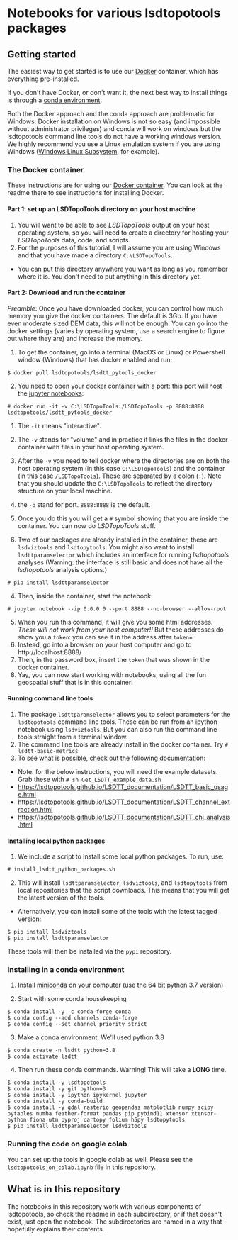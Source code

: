 # Notebooks for various lsdtopotools packages

## Getting started

The easiest way to get started is to use our [Docker](https://www.docker.com/) container, which has everything pre-installed.

If you don't have Docker, or don't want it, the next best way to install things is through a [conda environment](https://docs.conda.io/projects/conda/en/latest/user-guide/tasks/manage-environments.html).

Both the Docker approach and the conda approach are problematic for Windows: Docker installation on Windows is not so easy (and impossible without administrator privileges) and conda will work on windows but the lsdtopotools command line tools do not have a working windows version. We highly recommend you use a Linux emulation system if you are using Windows ([Windows Linux Subsystem](https://docs.microsoft.com/en-us/windows/wsl/install-win10), for example).

### The Docker container

These instructions are for using our [Docker container](https://hub.docker.com/repository/docker/lsdtopotools/lsdtt_pytools_docker). You can look at the readme there to see instructions for installing Docker.

#### Part 1: set up an LSDTopoTools directory on your host machine

1. You will want to be able to see *LSDTopoTools* output on your host operating system, so you will need to create a directory for hosting your *LSDTopoTools* data, code, and scripts.
2. For the purposes of this tutorial, I will assume you are using Windows and that you have made a directory `C:\LSDTopoTools`.
  * You can put this directory anywhere you want as long as you remember where it is. You don't need to put anything in this directory yet.

#### Part 2: Download and run the container

_Preamble_: Once you have downloaded docker, you can control how much memory you give the docker containers. The default is 3Gb. If you have even moderate sized DEM data, this will not be enough. You can go into the docker settings (varies by operating system, use a search engine to figure out where they are) and increase the memory.

1. To get the container, go into a terminal (MacOS or Linux) or Powershell window (Windows) that has docker enabled and run:
```console
$ docker pull lsdtopotools/lsdtt_pytools_docker
```

2. You need to open your docker container with a port: this port will host the [jupyter notebooks](https://jupyter.org/):

```console
# docker run -it -v C:\LSDTopoTools:/LSDTopoTools -p 8888:8888 lsdtopotools/lsdtt_pytools_docker
```

  1. The `-it` means "interactive".
  2. The `-v` stands for "volume" and in practice it links the files in the docker container with files in your host operating system.
  3. After the `-v` you need to tell docker where the directories are on both the host operating system (in this case `C:\LSDTopoTools`) and the container (in this case `/LSDTopoTools`). These are separated by a colon (`:`). Note that you should update the `C:\LSDTopoTools` to reflect the directory structure on your local machine.
  4. the `-p` stand for port. `8888:8888` is the default.
  5. Once you do this you will get a `#` symbol showing that you are inside the container. You can now do *LSDTopoTools* stuff.

3. Two of our packages are already installed in the container, these are `lsdviztools` and `lsdtopytools`. You might also want to install `lsdttparamselector` which includes an interface for running *lsdtopotools* analyses (Warning: the interface is still basic and does not have all the *lsdtopotools* analysis options.)

```console
# pip install lsdttparamselector
```

4. Then, inside the container, start the notebook:

```console
# jupyter notebook --ip 0.0.0.0 --port 8888 --no-browser --allow-root
```

5. When you run this command, it will give you some html addresses. *These will not work from your host computer!!* But these addresses do show you a `token`: you can see it in the address after `token=`.
  1. Instead, go into a browser on your host computer and go to http://localhost:8888/
  2. Then, in the password box, insert the `token` that was shown in the docker container.
  3. Yay, you can now start working with notebooks, using all the fun geospatial stuff that is in this container!


#### Running command line tools

1. The package `lsdttparamselector` allows you to select parameters for the `lsdtopotools` command line tools. These can be run from an ipython notebook using `lsdviztools`. But you can also run the command line tools straight from a terminal window.
1. The command line tools are already install in the docker container. Try `# lsdtt-basic-metrics`
2. To see what is possible, check out the following documentation:
  * Note: for the below instructions, you will need the example datasets. Grab these with `# sh Get_LSDTT_example_data.sh`
  * https://lsdtopotools.github.io/LSDTT_documentation/LSDTT_basic_usage.html
  * https://lsdtopotools.github.io/LSDTT_documentation/LSDTT_channel_extraction.html
  * https://lsdtopotools.github.io/LSDTT_documentation/LSDTT_chi_analysis.html

#### Installing local python packages

1. We include a script to install some local python packages. To run, use:

```console
# install_lsdtt_python_packages.sh
```
2. This will install `lsdttparamselector`, `lsdviztools`, and `lsdtopytools` from local repositories that the script downloads. This means that you will get the latest version of the tools.
  * Alternatively, you can install some of the tools with the latest tagged version:
  ```console
  $ pip install lsdviztools
  $ pip install lsdttparamselector
  ```
  These tools will then be installed via the `pypi` repository.


### Installing in a conda environment

1. Install [miniconda](https://docs.conda.io/en/latest/miniconda.html) on your computer (use the 64 bit python 3.7 version)

2. Start with some conda housekeeping

```console
$ conda install -y -c conda-forge conda
$ conda config --add channels conda-forge
$ conda config --set channel_priority strict
```

3. Make a conda environment. We'll used python 3.8

```console
$ conda create -n lsdtt python=3.8
$ conda activate lsdtt
```

4. Then run these conda commands. Warning! This will take a **LONG** time.

```console
$ conda install -y lsdtopotools
$ conda install -y git python=3
$ conda install -y ipython ipykernel jupyter
$ conda install -y conda-build
$ conda install -y gdal rasterio geopandas matplotlib numpy scipy pytables numba feather-format pandas pip pybind11 xtensor xtensor-python fiona utm pyproj cartopy folium h5py lsdtopytools
$ pip install lsdttparamselector lsdviztools
```


### Running the code on google colab

You can set up the tools in google colab as well. Please see the `lsdtopotools_on_colab.ipynb` file in this repository.

## What is in this repository

The notebooks in this repository work with various components of lsdtopotools, so check the readme in each subdirectory, or if that doesn't exist, just open the notebook. The subdirectories are named in a way that hopefully explains their contents.
